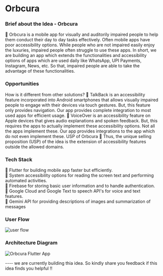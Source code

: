 # Orbcura

### Brief about the Idea - Orbcura
 Orbcura is a mobile app for visually and auditorily impaired people to help them
conduct their day to day tasks effectively. Often mobile apps have poor
accessibility options. While people who are not impaired easily enjoy the
luxuries, impaired people often struggle to use these apps. In short, we are
building an app which extends the functionalities and accessibility options of
apps which are used daily like WhatsApp, UPI Payments, Instagram, News,
etc. So that, impaired people are able to take the advantage of these
functionalities.

### Opportunities
How is it different from other solutions?
 TalkBack is an accessibility feature incorporated into Android smartphones that allows
visually impaired people to engage with their devices via touch gestures. But, this feature
only provides navigation. Our app provides complete integration to most used apps for
efficient usage.
 VoiceOver is an accessibility feature on Apple devices that gives audio explanations and
spoken feedback. But, this requires the apps to actually implement these accessibility
options. Not all the apps implement these. Our app provides integrations to the app which
do not even implement these.
USP of Orbcura
 Thus, the unique selling proposition (USP) of the idea is the extension of accessibility
features outside the allowed domains.

### Tech Stack
 Flutter for building mobile app faster but efficiently.<br/>
 System accessibility options for reading the screen text and performing automated activities.<br/>
 Firebase for storing basic user information and to handle authentication.<br/>
 Google Cloud and Google Text to speech API's for voice and text features.<br/>
 Gemini API for providing descriptions of images and summarization of messages<br/>

### User Flow
![user flow](https://github.com/user-attachments/assets/97615a9c-1b51-4d30-8ca6-6b6db58fde7f)

### Architecture Diagram
![Orbcura Flutter App](https://github.com/user-attachments/assets/124281cc-e912-47fa-8d5e-450a2eb17a6f)


---- we are currently building thia idea. So kindly share you feedback if this idea finds you helpful !!
